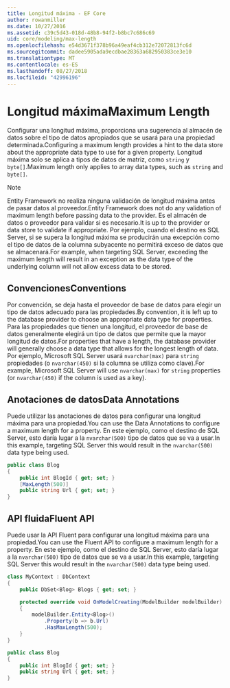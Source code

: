 ```yaml
---
title: Longitud máxima - EF Core
author: rowanmiller
ms.date: 10/27/2016
ms.assetid: c39c5d43-018d-48b8-94f2-b8bc7c686c69
uid: core/modeling/max-length
ms.openlocfilehash: e54d3671f378b96a49eaf4cb312e72072813fc6d
ms.sourcegitcommit: dadee5905ada9ecdbae28363a682950383ce3e10
ms.translationtype: MT
ms.contentlocale: es-ES
ms.lasthandoff: 08/27/2018
ms.locfileid: "42996196"
---
```

# <a name="maximum-length"></a><span data-ttu-id="df641-102">Longitud máxima</span><span class="sxs-lookup"><span data-stu-id="df641-102">Maximum Length</span></span>

<span data-ttu-id="df641-103">Configurar una longitud máxima, proporciona una sugerencia al almacén de datos sobre el tipo de datos apropiados que se usará para una propiedad determinada.</span><span class="sxs-lookup"><span data-stu-id="df641-103">Configuring a maximum length provides a hint to the data store about the appropriate data type to use for a given property.</span></span> <span data-ttu-id="df641-104">Longitud máxima solo se aplica a tipos de datos de matriz, como `string` y `byte[]`.</span><span class="sxs-lookup"><span data-stu-id="df641-104">Maximum length only applies to array data types, such as `string` and `byte[]`.</span></span>

> [!NOTE]  
> <span data-ttu-id="df641-105">Entity Framework no realiza ninguna validación de longitud máxima antes de pasar datos al proveedor.</span><span class="sxs-lookup"><span data-stu-id="df641-105">Entity Framework does not do any validation of maximum length before passing data to the provider.</span></span> <span data-ttu-id="df641-106">Es el almacén de datos o proveedor para validar si es necesario.</span><span class="sxs-lookup"><span data-stu-id="df641-106">It is up to the provider or data store to validate if appropriate.</span></span> <span data-ttu-id="df641-107">Por ejemplo, cuando el destino es SQL Server, si se supera la longitud máxima se producirán una excepción como el tipo de datos de la columna subyacente no permitirá exceso de datos que se almacenará.</span><span class="sxs-lookup"><span data-stu-id="df641-107">For example, when targeting SQL Server, exceeding the maximum length will result in an exception as the data type of the underlying column will not allow excess data to be stored.</span></span>

## <a name="conventions"></a><span data-ttu-id="df641-108">Convenciones</span><span class="sxs-lookup"><span data-stu-id="df641-108">Conventions</span></span>

<span data-ttu-id="df641-109">Por convención, se deja hasta el proveedor de base de datos para elegir un tipo de datos adecuado para las propiedades.</span><span class="sxs-lookup"><span data-stu-id="df641-109">By convention, it is left up to the database provider to choose an appropriate data type for properties.</span></span> <span data-ttu-id="df641-110">Para las propiedades que tienen una longitud, el proveedor de base de datos generalmente elegirá un tipo de datos que permite que la mayor longitud de datos.</span><span class="sxs-lookup"><span data-stu-id="df641-110">For properties that have a length, the database provider will generally choose a data type that allows for the longest length of data.</span></span> <span data-ttu-id="df641-111">Por ejemplo, Microsoft SQL Server usará `nvarchar(max)` para `string` propiedades (o `nvarchar(450)` si la columna se utiliza como clave).</span><span class="sxs-lookup"><span data-stu-id="df641-111">For example, Microsoft SQL Server will use `nvarchar(max)` for `string` properties (or `nvarchar(450)` if the column is used as a key).</span></span>

## <a name="data-annotations"></a><span data-ttu-id="df641-112">Anotaciones de datos</span><span class="sxs-lookup"><span data-stu-id="df641-112">Data Annotations</span></span>

<span data-ttu-id="df641-113">Puede utilizar las anotaciones de datos para configurar una longitud máxima para una propiedad.</span><span class="sxs-lookup"><span data-stu-id="df641-113">You can use the Data Annotations to configure a maximum length for a property.</span></span> <span data-ttu-id="df641-114">En este ejemplo, como el destino de SQL Server, esto daría lugar a la `nvarchar(500)` tipo de datos que se va a usar.</span><span class="sxs-lookup"><span data-stu-id="df641-114">In this example, targeting SQL Server this would result in the `nvarchar(500)` data type being used.</span></span>

<!-- [!code-csharp[Main](samples/core/Modeling/DataAnnotations/Samples/MaxLength.cs?highlight=4)] -->
``` csharp
public class Blog
{
    public int BlogId { get; set; }
    [MaxLength(500)]
    public string Url { get; set; }
}
```

## <a name="fluent-api"></a><span data-ttu-id="df641-115">API fluida</span><span class="sxs-lookup"><span data-stu-id="df641-115">Fluent API</span></span>

<span data-ttu-id="df641-116">Puede usar la API Fluent para configurar una longitud máxima para una propiedad.</span><span class="sxs-lookup"><span data-stu-id="df641-116">You can use the Fluent API to configure a maximum length for a property.</span></span> <span data-ttu-id="df641-117">En este ejemplo, como el destino de SQL Server, esto daría lugar a la `nvarchar(500)` tipo de datos que se va a usar.</span><span class="sxs-lookup"><span data-stu-id="df641-117">In this example, targeting SQL Server this would result in the `nvarchar(500)` data type being used.</span></span>

<!-- [!code-csharp[Main](samples/core/Modeling/FluentAPI/Samples/MaxLength.cs?highlight=7,8,9)] -->
``` csharp
class MyContext : DbContext
{
    public DbSet<Blog> Blogs { get; set; }

    protected override void OnModelCreating(ModelBuilder modelBuilder)
    {
        modelBuilder.Entity<Blog>()
            .Property(b => b.Url)
            .HasMaxLength(500);
    }
}

public class Blog
{
    public int BlogId { get; set; }
    public string Url { get; set; }
}
```

